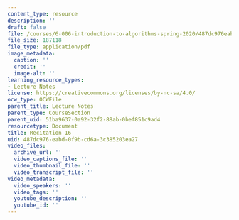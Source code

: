 ```yaml
---
content_type: resource
description: ''
draft: false
file: /courses/6-006-introduction-to-algorithms-spring-2020/487dc976eabd0f9bcd6a3c385203ea27_MIT6_006S20_r16.pdf
file_size: 187118
file_type: application/pdf
image_metadata:
  caption: ''
  credit: ''
  image-alt: ''
learning_resource_types:
- Lecture Notes
license: https://creativecommons.org/licenses/by-nc-sa/4.0/
ocw_type: OCWFile
parent_title: Lecture Notes
parent_type: CourseSection
parent_uid: 51ba9637-0a92-32f2-88ab-0bef851c9ad4
resourcetype: Document
title: Recitation 16
uid: 487dc976-eabd-0f9b-cd6a-3c385203ea27
video_files:
  archive_url: ''
  video_captions_file: ''
  video_thumbnail_file: ''
  video_transcript_file: ''
video_metadata:
  video_speakers: ''
  video_tags: ''
  youtube_description: ''
  youtube_id: ''
---
```

